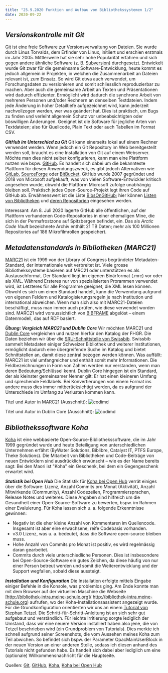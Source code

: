 ```yaml
---
title: "25.9.2020 Funktion und Aufbau von Bibliothekssystemen 1/2"
date: 2020-09-22
---
```

## *Versionskontrolle mit Git*
[Git](https://de.wikipedia.org/wiki/Git) ist eine freie Software zur Versionsverwaltung von Dateien. Sie wurde durch Linus Torvalds, dem Erfinder von Linux, initiiert und erschien erstmals im Jahr 2005. Mittlerweile hat sie sehr hohe Popularität erfahren und sich gegen andere ähnliche Software (z. B. [Subversion]( https://de.wikipedia.org/wiki/Apache_Subversion)) durchgesetzt. Entwickelt wurde Git zwar für die gemeinsame Software-Entwicklung, heute kommt es jedoch allgemein in Projekten, in welchen die Zusammenarbeit an Dateien relevant ist, zum Einsatz. So wird Git etwa auch verwendet, um Forschungsdaten zu versionieren und somit schliesslich reproduzierbar zu machen. Aber auch die gemeinsame Arbeit an Texten und Präsentationen wird dadurch effizienter. Ermöglicht wird dadurch die synchrone Arbeit von mehreren Personen und/oder Rechnern an denselben Textdateien. Indem jede Änderung in hoher Detailtiefe aufgezeichnet wird, kann jederzeit nachvollzogen werden, wer was geändert hat. Dies ist praktisch, um Bugs zu finden und verleiht allgemein Schutz vor unbeabsichtigten oder böswilligen Änderungen. Geeignet ist die Software für jegliche Arten von Textdateien; also für Quellcode, Plain Text oder auch Tabellen im Format CSV.

***GitHub im Unterschied zu Git***
Git kann einerseits lokal auf einem Rechner verwendet werden. Wenn jedoch ein Git Repository im Web bereitgestellt werden soll, braucht es eine Installation von Git auf einem Webserver. Möchte man dies nicht selber konfigurieren, kann man eine Plattform nutzen wie bspw. [GitHub]( https://github.com). Es handelt sich dabei um die bekannteste Plattform für diesen Anwendungszweck, es gibt jedoch Alternativen wie [GitLab]( https://gitlab.com), [SourceForge]( https://sourceforge.net) oder [BitBucket]( https://bitbucket.org). GitHub wurde 2007 gegründet und 2018 von Microsoft aufgekauft, was von vielen Software-Entwickler kritisch angesehen wurde, obwohl die Plattform Microsoft zufolge unabhängig bleiben soll. Praktisch jedes Open-Source-Projekt legt ihren Code auf GitHub ab. Erwähnenswert ist die Liste [BibsOnGitHub]( https://github.com/axel-klinger/BibsOnGitHub); hier können [Listen von Bibliotheken](https://axel-klinger.github.io/BibsOnGitHub/libraries.html) und [deren Repositorien](https://axel-klinger.github.io/BibsOnGitHub/repositories.html) eingesehen werden. 

Interessant: Am 8. Juli 2020 lagerte GitHub alle öffentlichen, auf der Plattform vorhandenen Code-Repositories in einer ehemaligen Mine, die sich in der Permafrostzone auf Spitzbergen befindet, ein. Das als *Arctic Code Vault* bezeichnete Archiv enthält 21 TB Daten; mehr als 100 Millionen Repositories auf 186 Mikrofilmrollen gespeichert.

## *Metadatenstandards in Bibliotheken (MARC21)*
[MARC21]( https://www.loc.gov/marc/bibliographic/) ist ein 1999 von der Library of Congress begründeter Metadaten-Standard, der internationale weit verbreitet ist. Viele grosse Bibliothekssysteme basieren auf MRC21 oder unterstützen es als Austauschformat. Der Standard liegt im eigenen Binärformat (.mrc) vor oder als XML. Während Ersteres nur von spezialisierten Prorammen verwendet wird, ist Letzteres für alle Programme geeignet, die XML lesen können. Obwohl es sich um einen Standard handelt, kann die Verwendung aufgrund von eigenen Feldern und Katalogisierungsregeln je nach Institution und international abweichen. Wenn man sich also mit MARC21-Dateien beschäftigt, muss man immer auch prüfen, wie diese verwendet worden sind. MARC21 wird voraussichtlich von [BIBFRAME]( http://format.gbv.de/bibframe) abgelöst – einem Datenmodell, das auf RDF basiert.

***Übung: Vergleich MARC21 und Dublin Core***
Wir möchten MARC21 und [Dublin Core]( https://de.wikipedia.org/wiki/Dublin_Core) vergleichen und nutzen hierfür den Katalog der FHGR. Die Daten beziehen wir über die [SRU-Schnittstelle von Swissbib]( https://sru.swissbib.ch/sru/form). Swissbib sammelt Metadaten einiger Schweizer Bibliothek und weiterer Institutionen, ermöglicht dadurch eine übergreifende Suche im Katalog und bietet Schnittstellen an, damit diese zentral bezogen werden können. Was auffällt: MARC21 ist viel umfangreicher und enthält somit mehr Informationen. Die Feldbezeichnungen in Form von Zahlen werden nur verstanden, wenn man deren Bedeutung/Schlüssel kennt. Dublin Core hingegen ist ein Standard, der als kleinster gemeinsamer Nenner gilt: Er hat einen kleineren Umfang und sprechende Feldlabels. Bei Konvertierungen von einem Format ins andere muss dies immer mitberücksichtigt werden, da es aufgrund der Unterschiede im Umfang zu Verlusten kommen kann. 

Titel und Autor in MARC21 (Ausschnitt):
![codimd]({{site.baseurl}}/images/marc21.png)

Titel und Autor in Dublin Core (Ausschnitt):
![codimd]({{site.baseurl}}/images/dublincore.png)

## *Bibliothekssoftware Koha*
[Koha](https://koha-community.org) ist eine webbasierte Open-Source-Bibliothekssoftware, die im Jahr 1999 gegründet wurde und heute Beteiligung von unterschiedlichen Unternehmen erfährt (ByWater Solutions, Biblibre, Catalyst IT, PTFS Europe, Theke Solutions). Die Mitarbeit von Bibliotheken und Code-Beiträge von neuen Entwicklern sind ausdrücklich erwünscht – wie es der Name bereits sagt: Bei den Maori ist "Koha" ein Geschenk, bei dem ein Gegengeschenk erwartet wird. 

***Statistik bei Open Hub***
Die Statistik für [Koha bei Open Hub]( https://www.openhub.net/p/koha) verrät einiges über die Software: Lizenz, Anzahl Commits pro Monat (Aktivität), Anzahl Mitwirkende (Community), Anzahl Codezeilen, Programmiersprachen, Release Notes und weiteres. Diese Angaben sind hilfreich um die Gesundheit einer Open-Source-Software zu bewerten, bspw. im Rahmen einer Evaluierung. Für Koha lassen sich u. a. folgende Erkenntnisse gewinnen:
* Negativ ist die eher kleine Anzahl von Kommentaren im Quellencode. Insgesamt ist aber eine erwachsene, reife Codebasis vorhanden.
* v3.0 Lizenz, was u. a. bedeutet, dass die Software open-source bleiben muss.
* Hohe Anzahl von Commits pro Monat ist positiv, es wird regelmässig daran gearbeitet. 
* Commits durch viele unterschiedliche Personen. Dies ist insbesondere bei Open-Source-Software ein gutes Zeichen, da diese häufig von nur einer Person betreut werden und somit die Weiterentwicklung und der Support wegfallen, sobald diese aussteigt.

***Installation und Konfiguration***
Die Installation erfolgte mittels Eingabe einiger Befehle in die Konsole, was problemlos ging. Am Ende konnte man mit dem Browser auf der virtuellen Maschine die Webseite [http://bibliothek-intra.meine-schule.org]( http://bibliothek-intra.meine-schule.org) aufrufen, wo der Koha-Installationsassistent angezeigt wurde. Für die Grundkonfiguration orientierten wir uns an einem [Tutorial von Stephan Tetzel]( https://zefanjas.de/wie-man-koha-installiert-und-fuer-schulen-einrichtet-teil-1/). Die Schritt-für-Schritt-Anleitung ist an sich sehr gut aufgebaut und verständlich. Für leichte Irritierung sorgte lediglich der Umstand, dass wir eine neuere Version installiert haben also jene, die von Tetzel beschrieben wird (ein Grundproblem von Tutorials). Dies merkte ich schnell aufgrund seiner Screenshots, die vom Aussehen meines Koha zum Teil abwichen. So befindet sich bspw. der Parameter OpacMainUserBlock in der neuen Version an einer anderen Stelle, sodass ich diesen anhand des Tutorials nicht gefunden habe. Es handelt sich dabei aber lediglich um eine (optionale) Willkommensnachricht für die Hauptseite.  


Quellen: [Git](https://de.wikipedia.org/wiki/Git), [GitHub]( https://de.wikipedia.org/wiki/GitHub), [Koha]( https://de.wikipedia.org/wiki/Koha_(Bibliothekssoftware)), [Koha bei Open Hub]( https://www.openhub.net/p/koha)

